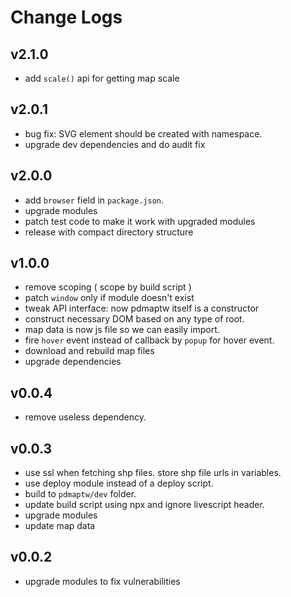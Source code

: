 # Change Logs

## v2.1.0

 - add `scale()` api for getting map scale


## v2.0.1

 - bug fix: SVG element should be created with namespace.
 - upgrade dev dependencies and do audit fix


## v2.0.0

 - add `browser` field in `package.json`.
 - upgrade modules
 - patch test code to make it work with upgraded modules
 - release with compact directory structure


## v1.0.0

 - remove scoping ( scope by build script )
 - patch `window` only if module doesn't exist
 - tweak API interface: now pdmaptw itself is a constructor
 - construct necessary DOM based on any type of root.
 - map data is now js file so we can easily import.
 - fire `hover` event instead of callback by `popup` for hover event.
 - download and rebuild map files
 - upgrade dependencies


## v0.0.4

 - remove useless dependency.


## v0.0.3

 - use ssl when fetching shp files. store shp file urls in variables.
 - use deploy module instead of a deploy script.
 - build to `pdmaptw/dev` folder.
 - update build script using npx and ignore livescript header.
 - upgrade modules
 - update map data

## v0.0.2

 - upgrade modules to fix vulnerabilities

